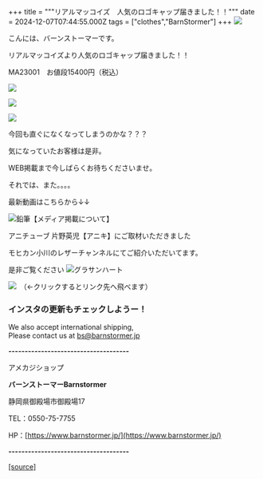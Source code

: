 +++
title = """リアルマッコイズ　人気のロゴキャップ届きました！！"""
date = 2024-12-07T07:44:55.000Z
tags = ["clothes","BarnStormer"]
+++
[![](https://stat.ameba.jp/user_images/20231023/16/barnstormer-go/b2/03/p/o0420015015354743273.png)](https://ameblo.jp/barnstormer-go/entry-12825670498.html)

こんには、バーンストーマーです。

リアルマッコイズより人気のロゴキャップ届きました！！

MA23001　お値段15400円（税込）

[![](https://stat.ameba.jp/user_images/20241207/16/barnstormer-go/58/c4/j/o0466070015518800368.jpg)](https://stat.ameba.jp/user_images/20241207/16/barnstormer-go/58/c4/j/o0466070015518800368.jpg)

[![](https://stat.ameba.jp/user_images/20241207/16/barnstormer-go/d3/69/j/o0466070015518800371.jpg)](https://stat.ameba.jp/user_images/20241207/16/barnstormer-go/d3/69/j/o0466070015518800371.jpg)

[![](https://stat.ameba.jp/user_images/20241207/16/barnstormer-go/43/16/j/o0466070015518800373.jpg)](https://stat.ameba.jp/user_images/20241207/16/barnstormer-go/43/16/j/o0466070015518800373.jpg)

今回も直ぐになくなってしまうのかな？？？

気になっていたお客様は是非。

WEB掲載まで今しばらくお待ちくださいませ。

それでは、また。。。。

最新動画はこちらから↓↓

![鉛筆](https://stat100.ameba.jp/blog/ucs/img/char/char3/519.png)【メディア掲載について】

アニチューブ 片野英児【アニキ】にご取材いただきました

モヒカン小川のレザーチャンネルにてご紹介いただいてます。

是非ご覧ください ![グラサンハート](https://stat100.ameba.jp/blog/ucs/img/char/char3/148.png)

[![](https://stat.ameba.jp/user_images/20230412/16/barnstormer-go/6a/23/p/o0108010815269242493.png)](https://www.instagram.com/barnstormer_daily/)　（←クリックするとリンク先へ飛べます）

### インスタの更新もチェックしようー！

We also accept international shipping,  
Please contact us at bs@barnstormer.jp

**\-------------------------------------**

アメカジショップ

**バーンストーマーBarnstormer**

静岡県御殿場市御殿場17

TEL：0550-75-7755

HP：[https://www.barnstormer.jp/](https://www.barnstormer.jp/)

**\-------------------------------------**

[[source]](https://ameblo.jp/barnstormer-go/entry-12877790250.html)
